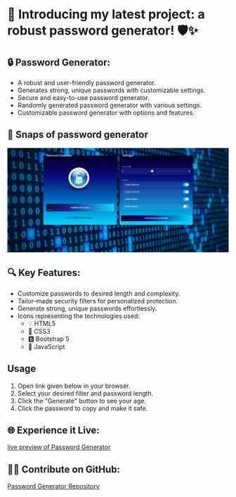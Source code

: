 # 🔐 Introducing my latest project: a robust password generator! 🛡️✨

## 🔒 Password Generator:
- A robust and user-friendly password generator.
- Generates strong, unique passwords with customizable settings.
- Secure and easy-to-use password generator.
- Randomly generated password generator with various settings.
- Customizable password generator with options and features.

## 📸 Snaps of password generator
![password generator preview](assets/images/pass-generator.png)

## 🔍 Key Features:
- Customize passwords to desired length and complexity.
- Tailor-made security filters for personalized protection.
- Generate strong, unique passwords effortlessly.
- Icons representing the technologies used:
  - 💡 HTML5
  - 🎨 CSS3
  - 🅱️ Bootstrap 5
  - 🚀 JavaScript

## Usage
1. Open link given below in your browser.
2. Select your desired filter and password length.
3. Click the "Generate" button to see your age.
4. Click the password to copy and make it safe.

## 🌐 Experience it Live: 
[live preview of Password Generator](https://your-password-generator.com)

## 👩‍💻 Contribute on GitHub: 
[Password Generator Repository](https://github.com/MohammadAshmir786/Password_Generator.git)